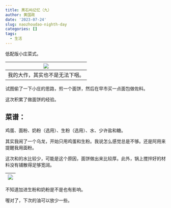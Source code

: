 ```yaml
---
title: 黑石屿记忆（九）
author: 黄国政
date: '2023-07-24'
slug: naozhoudao-nighth-day
categories: []
tags:
  - 生活
---
```


<!--more-->

低配版小庄菜式。

|![](/images/posts/2023/07/07-24-breakfast.jpg)|
|:-:|
|我的大作，其实也不是无法下咽。|

试图偷了一下小庄的思路，煎一个面饼，然后在早市买一点面包做佐料。

这次积累了做面饼的经验。

## 菜谱：

鸡蛋、面粉、奶粉（选用）、生粉（选用）、水、少许盐和糖。

其实我闹了一个乌龙，开始只用鸡蛋和生粉。我说怎么感觉总是不够。还是阿用来提醒我用面粉。

这次和的水比较少，可能是这个原因，面饼做出来比较厚。此外，锅上搅拌好的材料没有铺散得足够宽阔。

|![](/images/posts/2023/07/07-24-cailiao.jpg)|
|:-:|

不知道加进生粉和奶粉是不是也有影响。

喔对了，下次的油可以放少一些。

